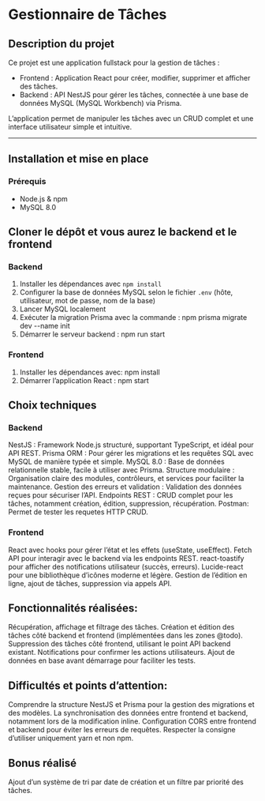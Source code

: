 # Gestionnaire de Tâches

## Description du projet

Ce projet est une application fullstack pour la gestion de tâches :  
- Frontend : Application React pour créer, modifier, supprimer et afficher des tâches.  
- Backend : API NestJS pour gérer les tâches, connectée à une base de données MySQL (MySQL Workbench) via Prisma.  

L’application permet de manipuler les tâches avec un CRUD complet et une interface utilisateur simple et intuitive.

---

## Installation et mise en place

### Prérequis
- Node.js & npm  
- MySQL 8.0

## Cloner le dépôt  et vous aurez le backend et le frontend

### Backend 
1. Installer les dépendances avec `npm install`  
2. Configurer la base de données MySQL selon le fichier `.env` (hôte, utilisateur, mot de passe, nom de la base)  
3. Lancer MySQL localement 
4. Exécuter la migration Prisma avec la commande :  npm prisma migrate dev --name init
5. Démarrer le serveur backend : npm run start


### Frontend
1. Installer les dépendances avec: npm install
2. Démarrer l’application React : npm start


## Choix techniques

### Backend
NestJS : Framework Node.js structuré, supportant TypeScript, et idéal pour API REST.
Prisma ORM : Pour gérer les migrations et les requêtes SQL avec MySQL de manière typée et simple.
MySQL 8.0 : Base de données relationnelle stable, facile à utiliser avec Prisma.
Structure modulaire : Organisation claire des modules, contrôleurs, et services pour faciliter la maintenance.
Gestion des erreurs et validation : Validation des données reçues pour sécuriser l’API.
Endpoints REST : CRUD complet pour les tâches, notamment création, édition, suppression, récupération.
Postman: Permet de tester les requetes HTTP CRUD.

### Frontend
React avec hooks pour gérer l’état et les effets (useState, useEffect).
Fetch API pour interagir avec le backend via les endpoints REST.
react-toastify pour afficher des notifications utilisateur (succès, erreurs).
Lucide-react pour une bibliothèque d’icônes moderne et légère.
Gestion de l’édition en ligne, ajout de tâches, suppression via appels API.


## Fonctionnalités réalisées:
Récupération, affichage et filtrage des tâches.
Création et édition des tâches côté backend et frontend (implémentées dans les zones @todo).
Suppression des tâches côté frontend, utilisant le point API backend existant.
Notifications pour confirmer les actions utilisateurs.
Ajout de données en base avant démarrage pour faciliter les tests.


## Difficultés et points d’attention:
Comprendre la structure NestJS et Prisma pour la gestion des migrations et des modèles.
La synchronisation des données entre frontend et backend, notamment lors de la modification inline.
Configuration CORS entre frontend et backend pour éviter les erreurs de requêtes.
Respecter la consigne d’utiliser uniquement yarn et non npm.


## Bonus réalisé
Ajout d’un système de tri par date de création et un filtre par priorité des tâches.

